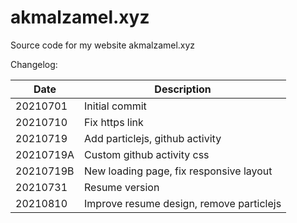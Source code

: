 # akmalzamel.xyz

Source code for my website akmalzamel.xyz

Changelog:

Date      | Description
--------  | -----------
20210701  | Initial commit
20210710  | Fix https link
20210719  | Add particlejs, github activity
20210719A | Custom github activity css 
20210719B | New loading page, fix responsive layout
20210731  | Resume version
20210810  | Improve resume design, remove particlejs
